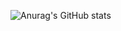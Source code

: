 ![Anurag's GitHub stats](https://github-readme-stats.vercel.app/api?username=zonincodes&theme=dark&show_icons=true&count_private=true)

